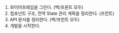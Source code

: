 1. 와이어프레임을 그린다. (백/프론트 모두)
2. 컴포넌트 구조, 전역 State 관리 계획을 정리한다. (프런트)
3. API 문서를 정리한다. (백/프런트 모두)
4. 개발을 시작한다.
